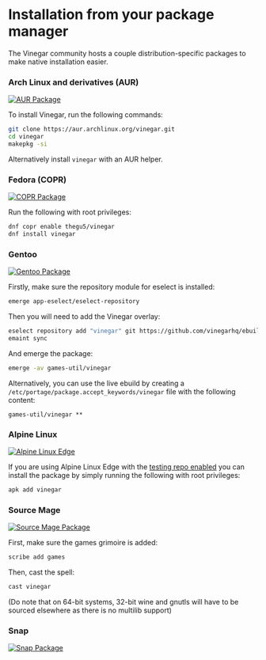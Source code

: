 # Installation from your package manager

The Vinegar community hosts a couple distribution-specific packages to make native installation easier.

### Arch Linux and derivatives (AUR)
[![AUR Package](https://img.shields.io/aur/version/vinegar?label=AUR)](https://aur.archlinux.org/packages/vinegar)

To install Vinegar, run the following commands:

```sh
git clone https://aur.archlinux.org/vinegar.git
cd vinegar
makepkg -si
```
Alternatively install `vinegar` with an AUR helper.

### Fedora (COPR)
[![COPR Package](https://img.shields.io/badge/dynamic/json?color=50a4db&label=Fedora%20COPR&query=builds.latest.source_package.version&url=https%3A%2F%2Fcopr.fedorainfracloud.org%2Fapi_3%2Fpackage%3Fownername%3Dthegu5%26projectname%3Dvinegar%26packagename%3Dvinegar%26with_latest_build%3DTrue)](https://copr.fedorainfracloud.org/coprs/thegu5/vinegar/)

Run the following with root privileges:

```sh
dnf copr enable thegu5/vinegar
dnf install vinegar
```

### Gentoo

[![Gentoo Package](https://img.shields.io/badge/Gentoo-ebuild-6e56af)](https://github.com/vinegarhq/ebuild)

Firstly, make sure the repository module for eselect is installed:
```sh
emerge app-eselect/eselect-repository
```

Then you will need to add the Vinegar overlay:

```sh
eselect repository add "vinegar" git https://github.com/vinegarhq/ebuild.git
emaint sync
```
And emerge the package:
```sh
emerge -av games-util/vinegar
```

Alternatively, you can use the live ebuild by creating a `/etc/portage/package.accept_keywords/vinegar` file with the following content:
```
games-util/vinegar **
```

### Alpine Linux

[![Alpine Linux Edge](https://repology.org/badge/version-for-repo/alpine_edge/vinegar.svg?header=Alpine%20Linux%20Edge)](https://pkgs.alpinelinux.org/package/edge/testing/x86_64/vinegar)

If you are using Alpine Linux Edge with the [testing repo enabled](https://wiki.alpinelinux.org/wiki/Repositories#Edge) you can install the package by simply running the following with root privileges:
```sh
apk add vinegar
```

### Source Mage

[![Source Mage Package](https://img.shields.io/badge/Source%20Mage-spell-fe0000)](https://github.com/sourcemage/grimoire-z-rejected/tree/master/z-games/vinegar)

First, make sure the games grimoire is added:
```sh
scribe add games
```
Then, cast the spell:
```sh
cast vinegar
```
(Do note that on 64-bit systems, 32-bit wine and gnutls will have to be sourced elsewhere as there is no multilib support)

### Snap

[![Snap Package](https://img.shields.io/badge/Snapcraft-edge-e95420)](https://snapcraft.io/vinegar)

